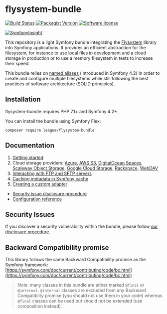 # flysystem-bundle

[![Build Status](https://travis-ci.org/thephpleague/flysystem-bundle.svg?branch=master)](https://travis-ci.org/thephpleague/flysystem-bundle)
[![Packagist Version](https://img.shields.io/packagist/v/league/flysystem-bundle.svg?style=flat-square)](https://packagist.org/packages/thephpleague/flysystem-bundle)
[![Software license](https://img.shields.io/github/license/thephpleague/flysystem-bundle.svg?style=flat-square)](https://github.com/thephpleague/flysystem-bundle/blob/master/LICENSE)

[![SymfonyInsight](https://insight.symfony.com/projects/525fdfa3-d482-4218-b4b9-3c2efc305fac/big.svg)](https://insight.symfony.com/projects/525fdfa3-d482-4218-b4b9-3c2efc305fac)

This repository is a light Symfony bundle integrating the [Flysystem](https://flysystem.thephpleague.com)
library into Symfony applications. It provides an efficient abstraction for the filesystem,
for instance to use local files in development and a cloud storage in production or to use a memory
filesystem in tests to increase their speed.

This bundle relies on 
[named aliases](https://symfony.com/doc/current/service_container/autowiring.html#dealing-with-multiple-implementations-of-the-same-type) 
(introduced in Symfony 4.2) in order to create and configure multiple filesystems while still 
following the best practices of software architecture (SOLID principles). 

## Installation

flysystem-bundle requires PHP 7.1+ and Symfony 4.2+.

You can install the bundle using Symfony Flex:

```
composer require league/flysystem-bundle
```

## Documentation

1. [Getting started](https://github.com/thephpleague/flysystem-bundle/blob/master/docs/1-getting-started.md)
2. Cloud storage providers:
   [Azure](https://github.com/thephpleague/flysystem-bundle/blob/master/docs/2-cloud-storage-providers.md#azure),
   [AWS S3](https://github.com/thephpleague/flysystem-bundle/blob/master/docs/2-cloud-storage-providers.md#aws-s3),
   [DigitalOcean Spaces](https://github.com/thephpleague/flysystem-bundle/blob/master/docs/2-cloud-storage-providers.md#digitalocean-spaces),
   [Scaleway Object Storage](https://github.com/thephpleague/flysystem-bundle/blob/master/docs/2-cloud-storage-providers.md#scaleway-object-storage),
   [Google Cloud Storage](https://github.com/thephpleague/flysystem-bundle/blob/master/docs/2-cloud-storage-providers.md#google-cloud-storage),
   [Rackspace](https://github.com/thephpleague/flysystem-bundle/blob/master/docs/2-cloud-storage-providers.md#rackspace),
   [WebDAV](https://github.com/thephpleague/flysystem-bundle/blob/master/docs/2-cloud-storage-providers.md#webdav)
3. [Interacting with FTP and SFTP servers](https://github.com/thephpleague/flysystem-bundle/blob/master/docs/3-interacting-with-ftp-and-sftp-servers.md)
4. [Caching metadata in Symfony cache](https://github.com/thephpleague/flysystem-bundle/blob/master/docs/4-caching-metadata-in-symfony-cache.md)
5. [Creating a custom adapter](https://github.com/thephpleague/flysystem-bundle/blob/master/docs/5-creating-a-custom-adapter.md)

* [Security issue disclosure procedure](https://github.com/thephpleague/flysystem-bundle/blob/master/docs/A-security-disclosure-procedure.md)
* [Configuration reference](https://github.com/thephpleague/flysystem-bundle/blob/master/docs/B-configuration-reference.md)

## Security Issues

If you discover a security vulnerability within the bundle, please follow
[our disclosure procedure](https://github.com/thephpleague/flysystem-bundle/blob/master/docs/A-security-disclosure-procedure.md).

## Backward Compatibility promise

This library follows the same Backward Compatibility promise as the Symfony framework:
[https://symfony.com/doc/current/contributing/code/bc.html](https://symfony.com/doc/current/contributing/code/bc.html)

> *Note*: many classes in this bundle are either marked `@final` or `@internal`.
> `@internal` classes are excluded from any Backward Compatiblity promise (you should not use them in your code)
> whereas `@final` classes can be used but should not be extended (use composition instead).
